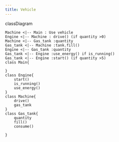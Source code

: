 ```yaml
---
title: Vehicle
---
```

classDiagram
    
    Machine <|-- Main : Use vehicle
    Engine <|-- Machine : drive() (if quantity >0)
    Machine <|-- Gas_tank :quantity
    Gas_tank <|-- Machine :tank.fill()
    Engine <|-- Gas_tank :quantity
    Gas_tank <|-- Engine :use_energy() if is_running()
    Gas_tank <|-- Engine :start() (if quantity >5)
    class Main{
    
    }
    class Engine{
        start()
        is_running()
        use_energy()
    }
    class Machine{
        drive()
        gas_tank
    }
    class Gas_tank{
        quantity
        fill()
        consume()

    }

